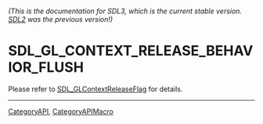 ###### (This is the documentation for SDL3, which is the current stable version. [SDL2](https://wiki.libsdl.org/SDL2/) was the previous version!)
# SDL_GL_CONTEXT_RELEASE_BEHAVIOR_FLUSH

Please refer to [SDL_GLContextReleaseFlag](SDL_GLContextReleaseFlag) for details.

----
[CategoryAPI](CategoryAPI), [CategoryAPIMacro](CategoryAPIMacro)

